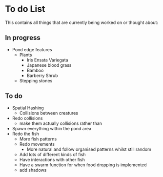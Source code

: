 # To do List
This contains all things that are currently being worked on or thought about:

## In progress
* Pond edge features
  * Plants
    * Iris Ensata Variegata
    * Japanese blood grass
    * Bamboo
    * Barberry Shrub
  * Stepping stones

## To do
 * Spatial Hashing
   * Collisions between creatures
 * Redo collisions
   * make them actually collisions rather than
 * Spawn everything within the pond area
 * Redo the fish
   * More fish patterns
   * Redo movements
     * More natural and follow organised patterns whilst still random
   * Add lots of different kinds of fish
   * Have interactions with other fish
   * Have a swarm function for when food dropping is implemented
   * add shadows
